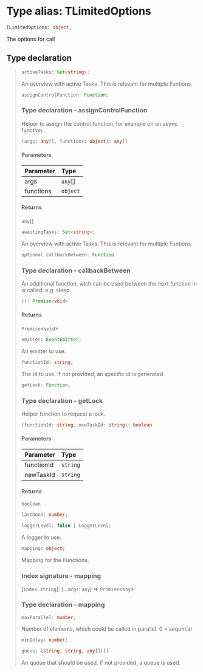# Type alias: TLimitedOptions

```ts
TLimitedOptions: object;
```

The options for call

## Type declaration

> ```ts
> activeTasks: Set<string>;
> ```
>
> An overview with active Tasks. This is relevant for multiple Funtions.
>
> ```ts
> assignControlFunction: Function;
> ```
>
> ### Type declaration - assignControlFunction
>
> Helper to assign the control function, for example on an async function.
>
> ```ts
> (args: any[], functions: object): any[]
> ```
>
> #### Parameters
>
> | Parameter | Type     |
> | :-------- | :------- |
> | args      | `any`[]  |
> | functions | `object` |
>
> #### Returns
>
> `any`[]
>
> ```ts
> awaitingTasks: Set<string>;
> ```
>
> An overview with active Tasks. This is relevant for multiple Funtions.
>
> ```ts
> optional callbackBetween: Function
> ```
>
> ### Type declaration - callbackBetween
>
> An additional function, wich can be used between the next function in is called. e.g. sleep.
>
> ```ts
> (): Promise<void>
> ```
>
> #### Returns
>
> `Promise`<`void`\>
>
> ```ts
> emitter: EventEmitter;
> ```
>
> An emitter to use.
>
> ```ts
> functionId: string;
> ```
>
> The Id to use. If not provided, an specific id is generated
>
> ```ts
> getLock: Function;
> ```
>
> ### Type declaration - getLock
>
> Helper function to request a lock.
>
> ```ts
> (functionId: string, newTaskId: string): boolean
> ```
>
> #### Parameters
>
> | Parameter  | Type     |
> | :--------- | :------- |
> | functionId | `string` |
> | newTaskId  | `string` |
>
> #### Returns
>
> `boolean`
>
> ```ts
> lastDone: number;
> ```
>
> ```ts
> loggerLevel: false | LoggerLevel;
> ```
>
> A logger to use.
>
> ```ts
> mapping: object;
> ```
>
> Mapping for the Functions.
>
> ### Index signature - mapping
>
> \[`index`: `string`\]: (...`args`: `any`) => `Promise`<`any`\>
>
> ### Type declaration - mapping
>
> ```ts
> maxParallel: number;
> ```
>
> Number of elements, which could be called in parallel. 0 = sequntial
>
> ```ts
> minDelay: number;
> ```
>
> ```ts
> queue: [string, string, any[]][]
> ```
>
> An queue that should be used. If not provided, a queue is used.

